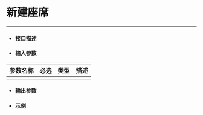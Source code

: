 # 新建座席

---

* #### 接口描述
* #### 输入参数

| 参数名称 | 必选 | 类型 | 描述 |
| :--- | :--- | :--- | :--- |
|  |  |  |  |

* ####  输出参数
* #### 示例



